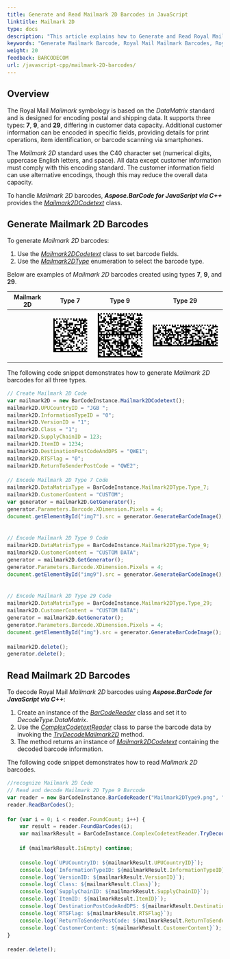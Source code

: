 ```yaml
---
title: Generate and Read Mailmark 2D Barcodes in JavaScript
linktitle: Mailmark 2D
type: docs
description: "This article explains how to Generate and Read Royal Mail Mailmark 2D Barcodes using Aspose.BarCode for JavaScript via C++."
keywords: "Generate Mailmark Barcode, Royal Mail Mailmark Barcodes, Royal Mail Barcode, Aspose.BarCode, Generate Barcode JavaScript"
weight: 20
feedback: BARCODECOM
url: /javascript-cpp/mailmark-2D-barcodes/
---
```


## Overview
The Royal Mail *Mailmark* symbology is based on the *DataMatrix* standard and is designed for encoding postal and shipping data. It supports three types: **7**, **9**, and **29**, differing in customer data capacity. Additional customer information can be encoded in specific fields, providing details for print operations, item identification, or barcode scanning via smartphones.

The *Mailmark 2D* standard uses the C40 character set (numerical digits, uppercase English letters, and space). All data except customer information must comply with this encoding standard. The customer information field can use alternative encodings, though this may reduce the overall data capacity.

To handle *Mailmark 2D* barcodes, ***Aspose.BarCode for JavaScript via C++*** provides the [*Mailmark2DCodetext*](https://reference.aspose.com/barcode/javascript-cpp/aspose.barcode.complexbarcode/mailmark2dcodetext) class.

## Generate Mailmark 2D Barcodes
To generate *Mailmark 2D* barcodes:
1. Use the [*Mailmark2DCodetext*](https://reference.aspose.com/barcode/javascript-cpp/aspose.barcode.complexbarcode/mailmark2dcodetext) class to set barcode fields.
2. Use the [*Mailmark2DType*](https://reference.aspose.com/barcode/javascript-cpp/aspose.barcode.complexbarcode/mailmark2dtype) enumeration to select the barcode type.

Below are examples of *Mailmark 2D* barcodes created using types **7**, **9**, and **29**.

| **Mailmark 2D** | **Type 7** | **Type 9** | **Type 29** |
| :-: | :-: | :-: | :-: |
| | ![Type 7](mailmark2dtype7.png) | ![Type 9](mailmark2dtype9.png) | ![Type 29](mailmark2dtype29.png) |

The following code snippet demonstrates how to generate *Mailmark 2D* barcodes for all three types.

  
```javascript
// Create Mailmark 2D Code
var mailmark2D = new BarCodeInstance.Mailmark2DCodetext();
mailmark2D.UPUCountryID = "JGB ";
mailmark2D.InformationTypeID = "0";
mailmark2D.VersionID = "1";
mailmark2D.Class = "1";
mailmark2D.SupplyChainID = 123;
mailmark2D.ItemID = 1234;
mailmark2D.DestinationPostCodeAndDPS = "QWE1";
mailmark2D.RTSFlag = "0";
mailmark2D.ReturnToSenderPostCode = "QWE2";

// Encode Mailmark 2D Type 7 Code
mailmark2D.DataMatrixType = BarCodeInstance.Mailmark2DType.Type_7;
mailmark2D.CustomerContent = "CUSTOM";
var generator = mailmark2D.GetGenerator();
generator.Parameters.Barcode.XDimension.Pixels = 4;
document.getElementById("img7").src = generator.GenerateBarCodeImage(); // Display barcode image for Type 7


// Encode Mailmark 2D Type 9 Code
mailmark2D.DataMatrixType = BarCodeInstance.Mailmark2DType.Type_9;
mailmark2D.CustomerContent = "CUSTOM DATA";
generator = mailmark2D.GetGenerator();
generator.Parameters.Barcode.XDimension.Pixels = 4;
document.getElementById("img9").src = generator.GenerateBarCodeImage(); // Display barcode image for Type 9


// Encode Mailmark 2D Type 29 Code
mailmark2D.DataMatrixType = BarCodeInstance.Mailmark2DType.Type_29;
mailmark2D.CustomerContent = "CUSTOM DATA";
generator = mailmark2D.GetGenerator();
generator.Parameters.Barcode.XDimension.Pixels = 4;
document.getElementById("img").src = generator.GenerateBarCodeImage(); // Display barcode image for Type 29

mailmark2D.delete();
generator.delete();

```
  
## Read Mailmark 2D Barcodes
To decode Royal Mail *Mailmark 2D* barcodes using ***Aspose.BarCode for JavaScript via C++***:

1. Create an instance of the [*BarCodeReader*](https://reference.aspose.com/barcode/javascript-cpp/aspose.barcode.barcoderecognition/barcodereader) class and set it to *DecodeType.DataMatrix*.
2. Use the [*ComplexCodetextReader*](https://reference.aspose.com/barcode/javascript-cpp/aspose.barcode.complexbarcode/complexcodetextreader) class to parse the barcode data by invoking the [*TryDecodeMailmark2D*](https://reference.aspose.com/barcode/javascript-cpp/aspose.barcode.complexbarcode/complexcodetextreader/methods/trydecodemailmark2d) method.
3. The method returns an instance of [*Mailmark2DCodetext*](https://reference.aspose.com/barcode/javascript-cpp/aspose.barcode.complexbarcode/mailmark2dcodetext) containing the decoded barcode information.

The following code snippet demonstrates how to read *Mailmark 2D* barcodes.


```javascript
//recognize Mailmark 2D Code
// Read and decode Mailmark 2D Type 9 Barcode
var reader = new BarCodeInstance.BarCodeReader("Mailmark2DType9.png", "DataMatrix");
reader.ReadBarCodes();

for (var i = 0; i < reader.FoundCount; i++) {
    var result = reader.FoundBarCodes(i);
    var mailmarkResult = BarCodeInstance.ComplexCodetextReader.TryDecodeMailmark2D(result.CodeText);

    if (mailmarkResult.IsEmpty) continue;

    console.log(`UPUCountryID: ${mailmarkResult.UPUCountryID}`);
    console.log(`InformationTypeID: ${mailmarkResult.InformationTypeID}`);
    console.log(`VersionID: ${mailmarkResult.VersionID}`);
    console.log(`Class: ${mailmarkResult.Class}`);
    console.log(`SupplyChainID: ${mailmarkResult.SupplyChainID}`);
    console.log(`ItemID: ${mailmarkResult.ItemID}`);
    console.log(`DestinationPostCodeAndDPS: ${mailmarkResult.DestinationPostCodeAndDPS}`);
    console.log(`RTSFlag: ${mailmarkResult.RTSFlag}`);
    console.log(`ReturnToSenderPostCode: ${mailmarkResult.ReturnToSenderPostCode}`);
    console.log(`CustomerContent: ${mailmarkResult.CustomerContent}`);
}

reader.delete();

``` 